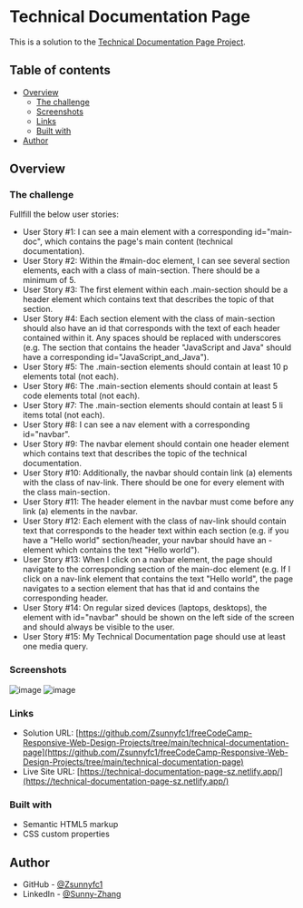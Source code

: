# Technical Documentation Page

This is a solution to the [Technical Documentation Page Project](https://www.freecodecamp.org/learn/responsive-web-design/responsive-web-design-projects/build-a-technical-documentation-page).

## Table of contents

- [Overview](#overview)
  - [The challenge](#the-challenge)
  - [Screenshots](#Screenshots)
  - [Links](#links)
  - [Built with](#built-with)
- [Author](#author)

## Overview

### The challenge

Fullfill the below user stories:

- User Story #1: I can see a main element with a corresponding id="main-doc", which contains the page's main content (technical documentation).
- User Story #2: Within the #main-doc element, I can see several section elements, each with a class of main-section. There should be a minimum of 5.
- User Story #3: The first element within each .main-section should be a header element which contains text that describes the topic of that section.
- User Story #4: Each section element with the class of main-section should also have an id that corresponds with the text of each header contained within it. Any spaces should be replaced with underscores (e.g. The section that contains the header "JavaScript and Java" should have a corresponding id="JavaScript_and_Java").
- User Story #5: The .main-section elements should contain at least 10 p elements total (not each).
- User Story #6: The .main-section elements should contain at least 5 code elements total (not each).
- User Story #7: The .main-section elements should contain at least 5 li items total (not each).
- User Story #8: I can see a nav element with a corresponding id="navbar".
- User Story #9: The navbar element should contain one header element which contains text that describes the topic of the technical documentation.
- User Story #10: Additionally, the navbar should contain link (a) elements with the class of nav-link. There should be one for every element with the class main-section.
- User Story #11: The header element in the navbar must come before any link (a) elements in the navbar.
- User Story #12: Each element with the class of nav-link should contain text that corresponds to the header text within each section (e.g. if you have a "Hello world" section/header, your navbar should have an - element which contains the text "Hello world").
- User Story #13: When I click on a navbar element, the page should navigate to the corresponding section of the main-doc element (e.g. If I click on a nav-link element that contains the text "Hello world", the page navigates to a section element that has that id and contains the corresponding header.
- User Story #14: On regular sized devices (laptops, desktops), the element with id="navbar" should be shown on the left side of the screen and should always be visible to the user.
- User Story #15: My Technical Documentation page should use at least one media query.


### Screenshots

![image](https://user-images.githubusercontent.com/79604811/149065762-a2e2a7ef-6432-4ec4-92a3-c5a5649593db.png)
![image](https://user-images.githubusercontent.com/79604811/149065796-1c8002ed-2975-4f7c-b90e-830d6585ff9b.png)

### Links

- Solution URL: [https://github.com/Zsunnyfc1/freeCodeCamp-Responsive-Web-Design-Projects/tree/main/technical-documentation-page](https://github.com/Zsunnyfc1/freeCodeCamp-Responsive-Web-Design-Projects/tree/main/technical-documentation-page)
- Live Site URL: [https://technical-documentation-page-sz.netlify.app/](https://technical-documentation-page-sz.netlify.app/) 


### Built with

- Semantic HTML5 markup
- CSS custom properties

## Author

- GitHub - [@Zsunnyfc1](https://github.com/Zsunnyfc1)
- LinkedIn - [@Sunny-Zhang](https://www.linkedin.com/in/sunny-zhang-3a773214b/)


